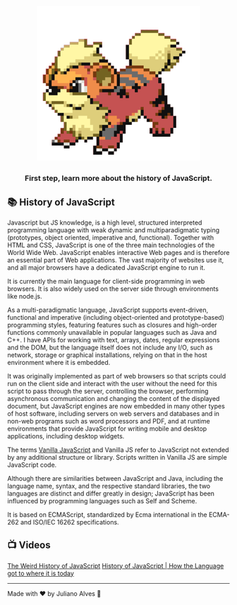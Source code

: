 
<h1 align="center">
    <img alt="JavaScript Master" src="./assets/gif.gif"  height="350" />
</h1>


<h3 align="center">
  First step, learn more about the history of JavaScript.
</h3>



## :books: History of JavaScript


Javascript but JS knowledge, is a high level, structured interpreted programming language with weak dynamic and multiparadigmatic typing (prototypes, object oriented, imperative and, functional).  Together with HTML and CSS, JavaScript is one of the three main technologies of the World Wide Web. JavaScript enables interactive Web pages and is therefore an essential part of Web applications. The vast majority of websites use it, and all major browsers have a dedicated JavaScript engine to run it.

It is currently the main language for client-side programming in web browsers. It is also widely used on the server side through environments like node.js.

As a multi-paradigmatic language, JavaScript supports event-driven, functional and imperative (including object-oriented and prototype-based) programming styles, featuring features such as closures and high-order functions commonly unavailable in popular languages such as Java and C++. I have APIs for working with text, arrays, dates, regular expressions and the DOM, but the language itself does not include any I/O, such as network, storage or graphical installations, relying on that in the host environment where it is embedded.

It was originally implemented as part of web browsers so that scripts could run on the client side and interact with the user without the need for this script to pass through the server, controlling the browser, performing asynchronous communication and changing the content of the displayed document, but JavaScript engines are now embedded in many other types of host software, including servers on web servers and databases and in non-web programs such as word processors and PDF, and at runtime environments that provide JavaScript for writing mobile and desktop applications, including desktop widgets.

The terms [Vanilla JavaScript](http://vanilla-js.com/) and Vanilla JS refer to JavaScript not extended by any additional structure or library. Scripts written in Vanilla JS are simple JavaScript code.

Although there are similarities between JavaScript and Java, including the language name, syntax, and the respective standard libraries, the two languages are distinct and differ greatly in design; JavaScript has been influenced by programming languages such as Self and Scheme.

It is based on ECMAScript, standardized by Ecma international in the ECMA-262 and ISO/IEC 16262 specifications.




## :tv: Videos

[The  Weird History of JavaScript](https://www.youtube.com/watch?v=Sh6lK57Cuk4)
[History of JavaScript | How the Language got  to where it is today](https://www.youtube.com/watch?v=NQUjEo9iqfo)

---

Made with ♥ by Juliano Alves :wave: 
